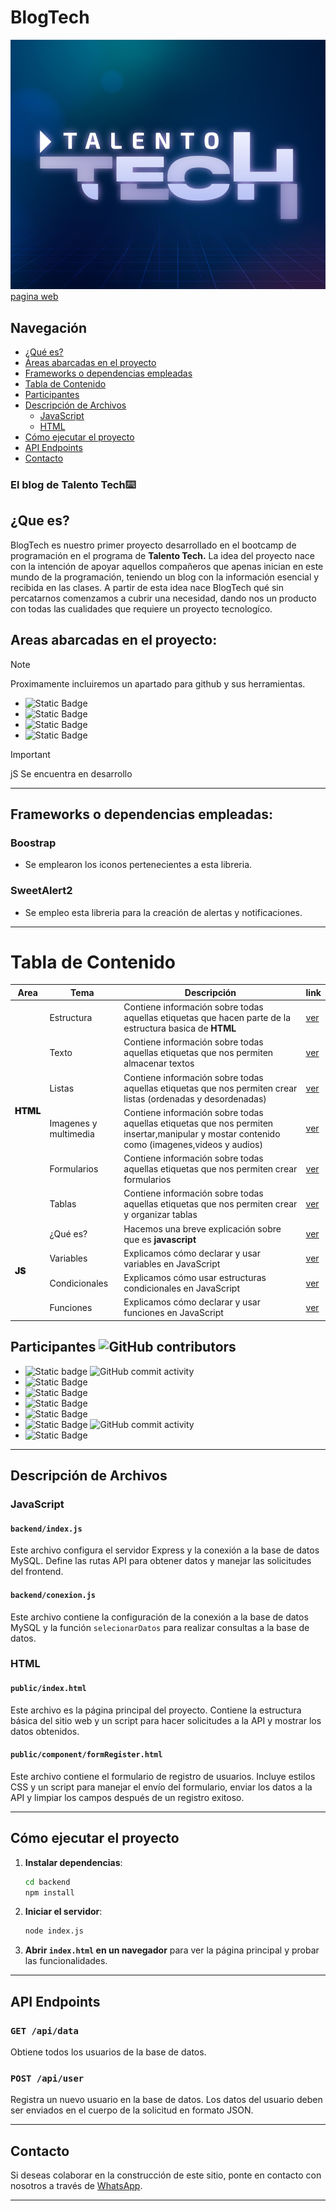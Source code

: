 # BlogTech
![logo de talento tech](./public/assets/image/talentoTechLogo.jpg)
[pagina web](https://gomezrkevinm.github.io/BlogTech/public/)

## Navegación

- [¿Qué es?](#qué-es)
- [Áreas abarcadas en el proyecto](#áreas-abarcadas-en-el-proyecto)
- [Frameworks o dependencias empleadas](#frameworks-o-dependencias-empleadas)
- [Tabla de Contenido](#tabla-de-contenido)
- [Participantes](#participantes)
- [Descripción de Archivos](#descripción-de-archivos)
  - [JavaScript](#javascript)
  - [HTML](#html)
- [Cómo ejecutar el proyecto](#cómo-ejecutar-el-proyecto)
- [API Endpoints](#api-endpoints)
- [Contacto](#contacto)

<h3>El blog de Talento Tech⌨️</h3>

## ¿Que es?
BlogTech es nuestro primer proyecto desarrollado en el bootcamp de programación en el programa de <strong>Talento Tech.</strong>
La idea del proyecto nace con la intención de apoyar aquellos compañeros que apenas inician en este mundo de la programación, teniendo un blog con la información esencial y recibida en las clases.
A partir de esta idea nace BlogTech qué sin percatarnos comenzamos a cubrir una necesidad, dando nos un producto con todas las cualidades que requiere un proyecto tecnologíco. 

## Areas abarcadas en el proyecto:
> [!NOTE]
> Proximamente incluiremos un apartado para github y sus herramientas.

- ![Static Badge](https://img.shields.io/badge/Git-comandos_basicos-black?logo=git)
- ![Static Badge](https://img.shields.io/badge/Gitlab-solo_conexion_ssh-black?logo=gitlab)
- ![Static Badge](https://img.shields.io/badge/Html-estructuras_y_etiquetas-black.svg?logo=html)
- ![Static Badge](https://img.shields.io/badge/Javascript-conceptos_basicos-black?logo=javascript)

> [!IMPORTANT]
> jS Se encuentra en desarrollo

---
## Frameworks o dependencias empleadas:

### Boostrap
 * Se emplearon los iconos pertenecientes a esta libreria.

### SweetAlert2
 * Se empleo esta libreria para la creación de alertas y notificaciones.
---

# Tabla de Contenido

<table>
  <thead>
    <th style="text-align:center">Area</th>
    <th style="text-align:center">Tema</th>
    <th style="text-align:center">Descripción</th>
    <th style="text-align:center">link</th>
  </thead>
  <tbody>
  <tr>
    <td rowspan="6" style="font-weight:900">HTML</td>
    <td>Estructura</td>
    <td>Contiene información sobre todas aquellas etiquetas que hacen parte de la estructura basica de <strong>HTML</strong></td>
    <td><a href="https://gomezrkevinm.github.io/BlogTech/public/html/html.html">ver</a></td>
  </tr>
  <tr>
    <td>Texto</td>
    <td>Contiene información sobre todas aquellas etiquetas que nos permiten almacenar textos</td>
    <td><a href="https://gomezrkevinm.github.io/BlogTech/public/html/html.html">ver</a></td>
  </tr>
  <tr>
    <td>Listas</td>
    <td>Contiene información sobre todas aquellas etiquetas que nos permiten crear listas (ordenadas y desordenadas)</td>
    <td><a href="https://gomezrkevinm.github.io/BlogTech/public/html/html.html">ver</a></td>
  </tr>
  <tr>
    <td>Imagenes y multimedia</td>
    <td>Contiene información sobre todas aquellas etiquetas que nos permiten insertar,manipular y mostar contenido como (imagenes,videos y audios)</td>
    <td><a href="https://gomezrkevinm.github.io/BlogTech/public/html/html.html">ver</a></td>
  </tr>
  <tr>
    <td>Formularios</td>
    <td>Contiene información sobre todas aquellas etiquetas que nos permiten crear formularios</td>
    <td><a href="https://gomezrkevinm.github.io/BlogTech/public/html/html.html">ver</a></td>
  </tr>
  <tr>
    <td>Tablas</td>
    <td>Contiene información sobre todas aquellas etiquetas que nos permiten crear y organizar tablas</td>
    <td><a href="https://gomezrkevinm.github.io/BlogTech/public/html/html.html">ver</a></td>
  </tr>
    <tr>
    <td rowspan="4" style="font-weight:900">JS</td>
    <td>¿Qué es?</td>
    <td>Hacemos una breve explicación sobre que es <strong>javascript</strong></td>
    <td><a href="https://gomezrkevinm.github.io/BlogTech/public/html/js.html">ver</a></td>
  </tr>
  <tr>
    <td>Variables</td>
    <td>Explicamos cómo declarar y usar variables en JavaScript</td>
    <td><a href="https://gomezrkevinm.github.io/BlogTech/public/html/js.html">ver</a></td>
  </tr>
  <tr>
    <td>Condicionales</td>
    <td>Explicamos cómo usar estructuras condicionales en JavaScript</td>
    <td><a href="https://gomezrkevinm.github.io/BlogTech/public/html/js.html">ver</a></td>
  </tr>
  <tr>
    <td>Funciones</td>
    <td>Explicamos cómo declarar y usar funciones en JavaScript</td>
    <td><a href="https://gomezrkevinm.github.io/BlogTech/public/html/js.html">ver</a></td>
  </tr>
  </tbody>
</table>

## Participantes ![GitHub contributors](https://img.shields.io/github/contributors-anon/gomezrkevinm/BlogTech)
- ![Static badge](https://img.shields.io/badge/Kevin_Gómez-000?style=for-the-badge&logo=github&logoColor=white) ![GitHub commit activity](https://img.shields.io/github/commit-activity/t/gomezrkevinm/BlogTech)
- ![Static Badge](https://img.shields.io/badge/Ivan_Quientero-000?style=for-the-badge&logo=github&logoColor=white)
- ![Static Badge](https://img.shields.io/badge/Ana_Ahumada-000?style=for-the-badge&logo=github&logoColor=white)
- ![Static Badge](https://img.shields.io/badge/Luis_Ozuna-000?style=for-the-badge&logo=github&logoColor=white)
- ![Static Badge](https://img.shields.io/badge/Jair_Hamburger-000?style=for-the-badge&logo=github&logoColor=white)
- ![Static Badge](https://img.shields.io/badge/Jailer_Vasco-000?style=for-the-badge&logo=github&logoColor=white) ![GitHub commit activity](https://img.shields.io/github/commit-activity/t/ImJay18/BlogTech)
- ![Static Badge](https://img.shields.io/badge/Yerlis_Manjarrez-000?style=for-the-badge&logo=github&logoColor=white) 

---
## Descripción de Archivos

### JavaScript

#### `backend/index.js`
Este archivo configura el servidor Express y la conexión a la base de datos MySQL. Define las rutas API para obtener datos y manejar las solicitudes del frontend.

#### `backend/conexion.js`
Este archivo contiene la configuración de la conexión a la base de datos MySQL y la función `selecionarDatos` para realizar consultas a la base de datos.

### HTML

#### `public/index.html`
Este archivo es la página principal del proyecto. Contiene la estructura básica del sitio web y un script para hacer solicitudes a la API y mostrar los datos obtenidos.

#### `public/component/formRegister.html`
Este archivo contiene el formulario de registro de usuarios. Incluye estilos CSS y un script para manejar el envío del formulario, enviar los datos a la API y limpiar los campos después de un registro exitoso.

---

## Cómo ejecutar el proyecto

1. **Instalar dependencias**:
    ```sh
    cd backend
    npm install
    ```

2. **Iniciar el servidor**:
    ```sh
    node index.js
    ```

3. **Abrir `index.html` en un navegador** para ver la página principal y probar las funcionalidades.

---

## API Endpoints

### `GET /api/data`
Obtiene todos los usuarios de la base de datos.

### `POST /api/user`
Registra un nuevo usuario en la base de datos. Los datos del usuario deben ser enviados en el cuerpo de la solicitud en formato JSON.

---

## Contacto

Si deseas colaborar en la construcción de este sitio, ponte en contacto con nosotros a través de [WhatsApp](https://api.whatsapp.com/send?phone=573215970852&text=hola%20quiero%20participar%20en%20el%20blog%20de%20talento%20tech:).

---
